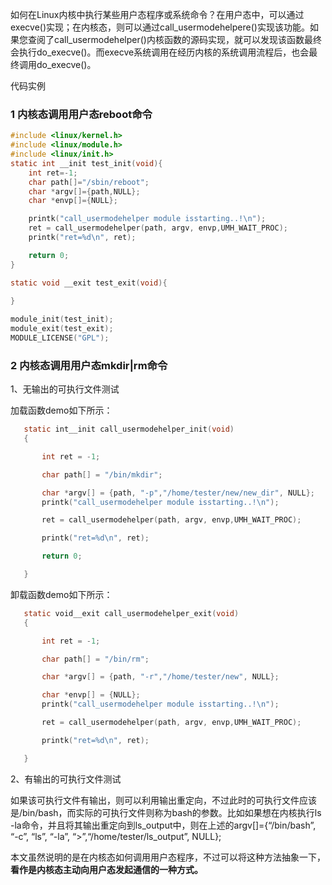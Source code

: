 如何在Linux内核中执行某些用户态程序或系统命令？在用户态中，可以通过execve()实现；在内核态，则可以通过call_usermodehelpere()实现该功能。如果您查阅了call_usermodehelper()内核函数的源码实现，就可以发现该函数最终会执行do_execve()。而execve系统调用在经历内核的系统调用流程后，也会最终调用do_execve()。

代码实例

### 1 内核态调用用户态reboot命令

```c
#include <linux/kernel.h>
#include <linux/module.h>
#include <linux/init.h>
static int __init test_init(void){
	int ret=-1;
	char path[]="/sbin/reboot";
	char *argv[]={path,NULL};
	char *envp[]={NULL};

    printk("call_usermodehelper module isstarting..!\n");
	ret = call_usermodehelper(path, argv, envp,UMH_WAIT_PROC);
	printk("ret=%d\n", ret);

	return 0;
}

static void __exit test_exit(void){
    
}

module_init(test_init);
module_exit(test_exit);
MODULE_LICENSE("GPL");
```

### 2 内核态调用用户态mkdir|rm命令

1、无输出的可执行文件测试

加载函数demo如下所示：

```c
   static int__init call_usermodehelper_init(void)
   {

       int ret = -1;

       char path[] = "/bin/mkdir";

       char *argv[] = {path, "-p","/home/tester/new/new_dir", NULL};
       printk("call_usermodehelper module isstarting..!\n");

       ret = call_usermodehelper(path, argv, envp,UMH_WAIT_PROC);

       printk("ret=%d\n", ret);

       return 0;

   }
```

卸载函数demo如下所示： 

```c
   static void__exit call_usermodehelper_exit(void)
   {

       int ret = -1;

       char path[] = "/bin/rm";

       char *argv[] = {path, "-r","/home/tester/new", NULL};

       char *envp[] = {NULL};
       printk("call_usermodehelper module isstarting..!\n");

       ret = call_usermodehelper(path, argv, envp,UMH_WAIT_PROC);

       printk("ret=%d\n", ret);

   }
```

2、有输出的可执行文件测试

如果该可执行文件有输出，则可以利用输出重定向，不过此时的可执行文件应该是/bin/bash，而实际的可执行文件则称为bash的参数。比如如果想在内核执行ls -la命令，并且将其输出重定向到ls_output中，则在上述的argv[]={“/bin/bash”, “-c”, “ls”, “-la”, “>”,“/home/tester/ls_output”, NULL};

本文虽然说明的是在内核态如何调用用户态程序，不过可以将这种方法抽象一下，**看作是内核态主动向用户态发起通信的一种方式。**
